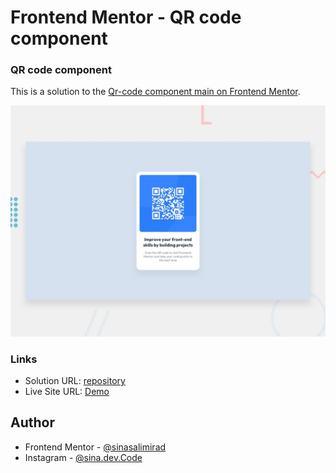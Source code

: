 # Frontend Mentor - QR code component

### QR code component
This is a solution to the [Qr-code component main on Frontend Mentor](https://www.frontendmentor.io/challenges/qr-code-component-iux_sIO_H).

![Design preview for the QR code component coding challenge](./design/desktop-preview.jpg)

### Links
- Solution URL: [repository](https://github.com/SinaDevCode/frontend-mentor/tree/main/qr-code-component)
- Live Site URL: [Demo](https://sinadevcode.github.io/frontend-mentor/qr-code-component/)

## Author
- Frontend Mentor - [@sinasalimirad](https://www.frontendmentor.io/profile/SinaDevCode)
- Instagram - [@sina.dev.Code](https://www.instagram.com/sina.dev.code)
